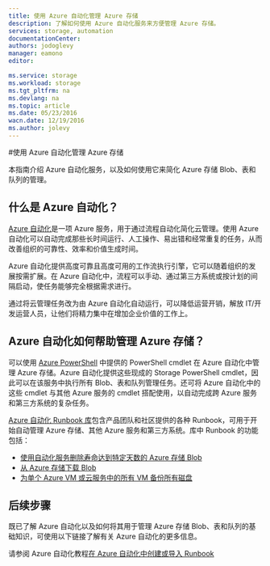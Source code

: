```yaml
---
title: 使用 Azure 自动化管理 Azure 存储
description: 了解如何使用 Azure 自动化服务来方便管理 Azure 存储。
services: storage, automation
documentationCenter: 
authors: jodoglevy
manager: eamono
editor: 

ms.service: storage
ms.workload: storage
ms.tgt_pltfrm: na
ms.devlang: na
ms.topic: article
ms.date: 05/23/2016
wacn.date: 12/19/2016
ms.author: jolevy
---
```


#使用 Azure 自动化管理 Azure 存储

本指南介绍 Azure 自动化服务，以及如何使用它来简化 Azure 存储 Blob、表和队列的管理。

## 什么是 Azure 自动化？

[Azure 自动化](https://www.azure.cn/home/features/automation/)是一项 Azure 服务，用于通过流程自动化简化云管理。使用 Azure 自动化可以自动完成那些长时间运行、人工操作、易出错和经常重复的任务，从而改善组织的可靠性、效率和价值生成时间。

Azure 自动化提供高度可靠且高度可用的工作流执行引擎，它可以随着组织的发展按需扩展。在 Azure 自动化中，流程可以手动、通过第三方系统或按计划的间隔启动，使任务能够完全根据需求进行。

通过将云管理任务改为由 Azure 自动化自动运行，可以降低运营开销，解放 IT/开发运营人员，让他们将精力集中在增加企业价值的工作上。

## Azure 自动化如何帮助管理 Azure 存储？

可以使用 [Azure PowerShell](https://msdn.microsoft.com/zh-cn/library/azure/jj156055.aspx) 中提供的 PowerShell cmdlet 在 Azure 自动化中管理 Azure 存储。Azure 自动化提供这些现成的 Storage PowerShell cmdlet，因此可以在该服务中执行所有 Blob、表和队列管理任务。还可将 Azure 自动化中的这些 cmdlet 与其他 Azure 服务的 cmdlet 搭配使用，以自动完成跨 Azure 服务和第三方系统的复杂任务。

[Azure 自动化 Runbook 库](https://azure.microsoft.com/blog/2014/10/07/introducing-the-azure-automation-runbook-gallery/)包含产品团队和社区提供的各种 Runbook，可用于开始自动管理 Azure 存储、其他 Azure 服务和第三方系统。库中 Runbook 的功能包括：

 * [使用自动化服务删除寿命达到特定天数的 Azure 存储 Blob](https://gallery.technet.microsoft.com/scriptcenter/Remove-Storage-Blobs-that-aae4b761)
 * [从 Azure 存储下载 Blob](https://gallery.technet.microsoft.com/scriptcenter/a-Blob-from-Azure-Storage-6bc13745)
 * [为单个 Azure VM 或云服务中的所有 VM 备份所有磁盘](https://gallery.technet.microsoft.com/scriptcenter/Backup-all-disks-for-a-ede940d5)

## 后续步骤

既已了解 Azure 自动化以及如何将其用于管理 Azure 存储 Blob、表和队列的基础知识，可使用以下链接了解有关 Azure 自动化的更多信息。

请参阅 Azure 自动化教程[在 Azure 自动化中创建或导入 Runbook](../automation/automation-creating-importing-runbook.md)

<!---HONumber=Mooncake_Quality_Review_1202_2016-->